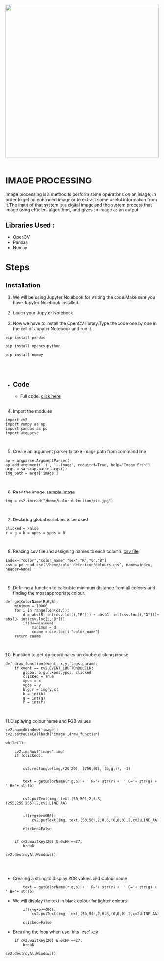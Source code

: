 <img src="https://github.com/Godson-Thomas/Colour_Detection-Python/blob/master/Files/detected.gif" width="500"  /> <br><br>
# IMAGE PROCESSING
Image processing is a method to perform some operations on an image, in order to get an enhanced image or to extract some useful information from it.The input of that system is a digital image and the system process that image using efficient algorithms, and gives an image as an output.


## Libraries Used :
- OpenCV
- Pandas
- Numpy
# Steps
## Installation


1. We will be using Jupyter Notebook for writing the code.Make sure you have Jupyter Notebook installed.<br><br>
2. Lauch your Jupyter Notebook<br><br>
3. Now we have to install the OpenCV library.Type the code one by one in the cell of Jupyter Notebook and run it.
```
pip install pandas
```
```
pip install opencv-python
```
```
pip install numpy
```
<br><br>
* ## Code 
  - Full code.   [click here](https://github.com/Godson-Thomas/Colour_Detection-Python/blob/master/Colour_Detection.ipynb)<br><br>
4. Import the modules
```
import cv2
import numpy as np
import pandas as pd
import argparse
```
<br>

5. Create an argument parser to take image path from command line
```
ap = argparse.ArgumentParser()
ap.add_argument('-i', '--image', required=True, help="Image Path")
args = vars(ap.parse_args())
img_path = args['image']
```
<br>

6. Read the image.   [sample image](https://raw.githubusercontent.com/Godson-Thomas/Colour_Detection-Python/master/Files/pic.jpg)
```
img = cv2.imread("/home/color-detection/pic.jpg")
```
<br>

7. Declaring global variables to be used
```
clicked = False
r = g = b = xpos = ypos = 0
```
<br>

8. Reading csv file and assigning names to each column.  [csv file](https://raw.githubusercontent.com/Godson-Thomas/Colour_Detection-Python/master/Files/colours.csv)
```
index=["color","color_name","hex","R","G","B"]
csv = pd.read_csv("/home/color-detection/colours.csv", names=index, header=None)
```
<br>

9. Defining a function to calculate minimum distance from all colours and finding the most appropriate colour.
```
def getColorName(R,G,B):
    minimum = 10000
    for i in range(len(csv)):
        d = abs(R- int(csv.loc[i,"R"])) + abs(G- int(csv.loc[i,"G"]))+ abs(B- int(csv.loc[i,"B"]))
        if(d<=minimum):
            minimum = d
            cname = csv.loc[i,"color_name"]
    return cname
```
<br>

10. Function to get x,y coordinates on double clicking mouse
```
def draw_function(event, x,y,flags,param):
    if event == cv2.EVENT_LBUTTONDBLCLK:
        global b,g,r,xpos,ypos, clicked
        clicked = True
        xpos = x
        ypos = y
        b,g,r = img[y,x]
        b = int(b)
        g = int(g)
        r = int(r)
```
<br>

11.Displaying colour name and RGB values
```
cv2.namedWindow('image')
cv2.setMouseCallback('image',draw_function)

while(1):

    cv2.imshow("image",img)
    if (clicked):
   
        
        cv2.rectangle(img,(20,20), (750,60), (b,g,r), -1)

       
        text = getColorName(r,g,b) + ' R='+ str(r) +  ' G='+ str(g) +  ' B='+ str(b)
        
       
        cv2.putText(img, text,(50,50),2,0.8,(255,255,255),2,cv2.LINE_AA)

       
        if(r+g+b>=600):
            cv2.putText(img, text,(50,50),2,0.8,(0,0,0),2,cv2.LINE_AA)
            
        clicked=False

    
    if cv2.waitKey(20) & 0xFF ==27:
        break
    
cv2.destroyAllWindows()
```
<br><br>

- Creating a string to display RGB values and Colour name
```
        text = getColorName(r,g,b) + ' R='+ str(r) +  ' G='+ str(g) +  ' B='+ str(b)
```

- We will display the text in black colour for lighter colours
```
        if(r+g+b>=600):
            cv2.putText(img, text,(50,50),2,0.8,(0,0,0),2,cv2.LINE_AA)
            
        clicked=False
```
- Breaking the loop when user hits 'esc' key
```    
    if cv2.waitKey(20) & 0xFF ==27:
        break
    
cv2.destroyAllWindows()
```

